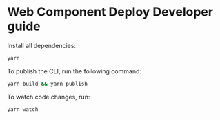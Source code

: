 # Web Component Deploy Developer guide

Install all dependencies:

```bash
yarn
```

To publish the CLI, run the following command:

```bash
yarn build && yarn publish
```

To watch code changes, run:

```bash
yarn watch
```
